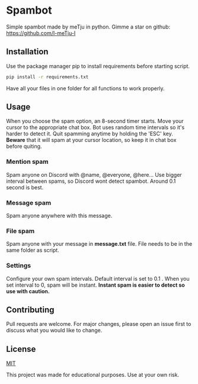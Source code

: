 # Spambot

Simple spambot made by meTju in python. Gimme a star on github: https://github.com/I-meTju-I

## Installation

Use the package manager pip to install requirements before starting script.

```bash
pip install -r requirements.txt
```
Have all your files in one folder for all functions to work properly. 

## Usage

When you choose the spam option, an 8-second timer starts. Move your cursor to the appropriate chat box. Bot uses random time intervals so it's harder to detect it. Quit spamming anytime by holding the 'ESC' key. **Beware** that it will spam at your cursor location, so keep it in chat box before quiting.
### **Mention spam**

Spam anyone on Discord with @name, @everyone, @here... Use bigger interval between spams, so Discord wont detect spambot. Around 0.1 second is best.

### **Message spam**

Spam anyone anywhere with this message. 

### **File spam**
Spam anyone with your message in **message.txt** file. File needs to be in the same folder as script.

### **Settings**
Configure your own spam intervals. Default interval is set to 0.1 . When you set interval to 0, spam will be instant. **Instant spam is easier to detect so use with caution.**

## Contributing

Pull requests are welcome. For major changes, please open an issue first
to discuss what you would like to change.
## License

[MIT](https://choosealicense.com/licenses/mit/)

This project was made for educational purposes. Use at your own risk.